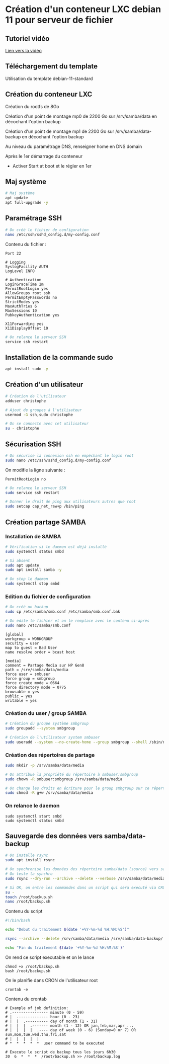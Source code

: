 # Création d'un conteneur LXC debian 11 pour serveur de fichier



## Tutoriel vidéo

[Lien vers la vidéo](https://youtu.be/ZnjVpdUOjPU)

## Téléchargement du template

Utilisation du template debian-11-standard

## Création du conteneur LXC

Création du rootfs de 8Go

Création d'un point de montage mp0  de 2200 Go sur /srv/samba/data en décochant l'option backup

Création d'un point de montage mp1  de 2200 Go sur /srv/samba/data-backup en décochant l'option backup

Au niveau du paramétrage DNS, renseigner home en DNS domain

Après le 1er démarrage du conteneur

- Activer Start at boot et le régler en 1er

## Maj système

```bash
# Maj système
apt update
apt full-upgrade -y
```

## Paramétrage SSH

```bash
# On créé le fichier de configuration
nano /etc/ssh/sshd_config.d/my-config.conf
```

Contenu du fichier :

```
Port 22

# Logging
SyslogFacility AUTH
LogLevel INFO

# Authentication
LoginGraceTime 2m
PermitRootLogin yes
AllowGroups root ssh
PermitEmptyPasswords no
StrictModes yes
MaxAuthTries 6
MaxSessions 10
PubkeyAuthentication yes

X11Forwarding yes
X11DisplayOffset 10
```

```bash
# On relance le serveur SSH
service ssh restart
```

## Installation de la commande sudo

```bash
apt install sudo -y
```

## Création d'un utilisateur

```bash
# Création de l'utilisateur
adduser christophe

# Ajout de groupes à l'utilisateur
usermod -G ssh,sudo christophe

# On se connecte avec cet utilisateur
su - christophe
```

## Sécurisation SSH

```bash
# On sécurise la connexion ssh en empêchant le login root
sudo nano /etc/ssh/sshd_config.d/my-config.conf
```

On modifie la ligne suivante :

```
PermitRootLogin no
```

```bash
# On relance le serveur SSH
sudo service ssh restart

# Donner le droit de ping aux utilisateurs autres que root
sudo setcap cap_net_raw+p /bin/ping
```

## Création partage SAMBA

### Installation de SAMBA

```bash
# Vérification si le daemon est déjà installé
sudo systemctl status smbd

# Si absent
sudo apt update
sudo apt install samba -y

# On stop le daemon
sudo systemctl stop smbd
```

### Edition du fichier de configuration

```bash
# On créé un backup
sudo cp /etc/samba/smb.conf /etc/samba/smb.conf.bak

# On édite le fichier et on le remplace avec le contenu ci-après
sudo nano /etc/samba/smb.conf
```

```
[global]
workgroup = WORKGROUP
security = user
map to guest = Bad User
name resolve order = bcast host

[media]
comment = Partage Media sur HP Gen8
path = /srv/samba/data/media
force user = smbuser
force group = smbgroup
force create mode = 0664
force directory mode = 0775
browsable = yes
public = yes
writable = yes
```

### Création du user / group SAMBA

```bash
# Création du groupe système smbgroup
sudo groupadd --system smbgroup

# Création de l'utilisateur system smbuser
sudo useradd --system --no-create-home --group smbgroup --shell /sbin/nologin smbuser
```

### Création des répertoires de partage

```bash
sudo mkdir -p /srv/samba/data/media

# On attribue la propriété du répertoire à smbuser:smbgroup
sudo chown -R smbuser:smbgroup /srv/samba/data/media

# On change les droits en écriture pour le group smbgroup sur ce répertoire
sudo chmod -R g+w /srv/samba/data/media
```

### On relance le daemon

```
sudo systemctl start smbd
sudo systemctl status smbd
```

## Sauvegarde des données vers samba/data-backup 

```bash
# On installe rsync
sudo apt install rsync

# On synchronise les données des répertoire samba/data (source) vers samba/data-backup (destination)
# On teste la synchro
sudo rsync --dry-run --archive --delete --verbose /srv/samba/data/media /srv/samba/data-backup/

# Si OK, on entre les commandes dans un script qui sera executé via CRON par root
su -
touch /root/backup.sh
nano /root/backup.sh
```

Contenu du script

```bash
#!/bin/bash

echo "Debut du traitement $(date '+%Y-%m-%d %H:%M:%S')"

rsync --archive --delete /srv/samba/data/media /srv/samba/data-backup/

echo "Fin du traitement $(date '+%Y-%m-%d %H:%M:%S')"
```

On rend ce script executable et on le lance

```
chmod +x /root/backup.sh
bash /root/backup.sh
```

On le planifie dans CRON de l'utilisateur root

```
crontab -e
```

Contenu du crontab

```
# Example of job definition:
# .---------------- minute (0 - 59)
# |  .------------- hour (0 - 23)
# |  |  .---------- day of month (1 - 31)
# |  |  |  .------- month (1 - 12) OR jan,feb,mar,apr ...
# |  |  |  |  .---- day of week (0 - 6) (Sunday=0 or 7) OR sun,mon,tue,wed,thu,fri,sat
# |  |  |  |  |
# *  *  *  *  *  user command to be executed

# Execute le script de backup tous les jours 6h30
30  6  *  *  *  /root/backup.sh >> /root/backup.log
```


